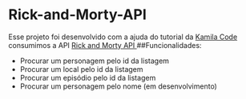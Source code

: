 # Rick-and-Morty-API
Esse projeto foi desenvolvido com a ajuda do tutorial da <a href="https://www.youtube.com/watch?v=LOJaE2MjTjE">Kamila Code</a> consumimos a API <a href="https://rickandmortyapi.com"> Rick and Morty API </a>
##Funcionalidades:
- Procurar um personagem pelo id da listagem
- Procurar um local pelo id da listagem
- Procurar um episódio pelo id da listagem
- Procurar um personagem pelo nome (em desenvolvimento)
